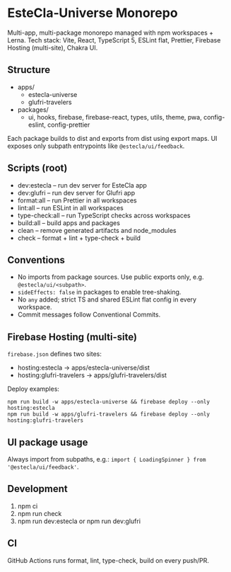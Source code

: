 # EsteCla‑Universe Monorepo

Multi-app, multi-package monorepo managed with npm workspaces + Lerna. Tech stack: Vite, React, TypeScript 5, ESLint flat, Prettier, Firebase Hosting (multi-site), Chakra UI.

## Structure

- apps/
  - estecla-universe
  - glufri-travelers
- packages/
  - ui, hooks, firebase, firebase-react, types, utils, theme, pwa, config-eslint, config-prettier

Each package builds to dist and exports from dist using export maps. UI exposes only subpath entrypoints like `@estecla/ui/feedback`.

## Scripts (root)

- dev:estecla – run dev server for EsteCla app
- dev:glufri – run dev server for Glufri app
- format:all – run Prettier in all workspaces
- lint:all – run ESLint in all workspaces
- type-check:all – run TypeScript checks across workspaces
- build:all – build apps and packages
- clean – remove generated artifacts and node_modules
- check – format + lint + type-check + build

## Conventions

- No imports from package sources. Use public exports only, e.g. `@estecla/ui/<subpath>`.
- `sideEffects: false` in packages to enable tree-shaking.
- No `any` added; strict TS and shared ESLint flat config in every workspace.
- Commit messages follow Conventional Commits.

## Firebase Hosting (multi-site)

`firebase.json` defines two sites:

- hosting:estecla -> apps/estecla-universe/dist
- hosting:glufri-travelers -> apps/glufri-travelers/dist

Deploy examples:

```
npm run build -w apps/estecla-universe && firebase deploy --only hosting:estecla
npm run build -w apps/glufri-travelers && firebase deploy --only hosting:glufri-travelers
```

## UI package usage

Always import from subpaths, e.g.: `import { LoadingSpinner } from '@estecla/ui/feedback'`.

## Development

1. npm ci
2. npm run check
3. npm run dev:estecla or npm run dev:glufri

## CI

GitHub Actions runs format, lint, type-check, build on every push/PR.
